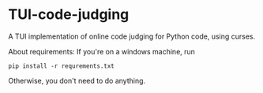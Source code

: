 # TUI-code-judging
A TUI implementation of online code judging for Python code, using curses.

About requirements:
If you're on a windows machine, run 

```pip install -r requrements.txt```

Otherwise, you don't need to do anything.
